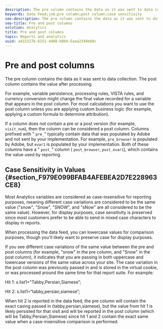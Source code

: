 ```yaml
---
description: The pre column contains the data as it was sent to data collection. The post column contains the value after processing.
keywords: Data Feed;job;pre column;post column;case sensitivity
seo-description: The pre column contains the data as it was sent to data collection. The post column contains the value after processing.
seo-title: Pre and post columns
solution: Analytics
title: Pre and post columns
topic: Reports and analytics
uuid: a415327b-6151-4d08-b8b9-5aaa2348eb0c
---
```


# Pre and post columns

The pre column contains the data as it was sent to data collection. The post column contains the value after processing.

For example, variable persistence, processing rules, VISTA rules, and currency conversion might change the final value recorded for a variable that appears in the post column. For most calculations you want to use the post column unless you are applying custom business logic (for example, applying a custom formula to determine attribution).

If a column does not contain a pre or a post version (for example, `visit_num`), then the column can be considered a post column. Columns prefixed with " `pre_`" typically contain data that was populated by Adobe and not sent by your implementation. For example, `pre_browser` is populated by Adobe, but `evar1` is populated by your implementation. Both of these columns have a " `post_`" column ( `post_browser`, `post_evar1`), which contains the value used by reporting.

## Case Sensitivity in Values {#section_F979E099BFAB4AFEBEA2D7E228963CE8}

Most Analytics variables are considered as case-insensitive for reporting purposes, meaning different case variations are considered to be the same value ("snow", "Snow", "SNOW", and "sNow" are all considered to be the same value). However, for display purposes, case sensitivity is preserved since most customers prefer to be able to send in mixed case characters to display in reports.

When processing the data feed, you can lowercase values for comparison purposes, though you'll likely want to preserve case for display purposes.

If you see different case variations of the same value between the pre and post columns (for example, "snow" in the pre column, and "Snow" in the post column), it indicates that you are passing in both uppercase and lowercase versions of the same value across your site. The case variation in the post column was previously passed in and is stored in the virtual cookie, or was processed around the same time for that report suite. For example:

Hit 1: s.list1="Tabby,Persian,Siamese”;

Hit 2: s.list1=“tabby,persian,siamese”;

When hit 2 is reported in the data feed, the pre column will contain the exact casing passed in (tabby,persian,siamese), but the value from hit 1 is likely persisted for that visit and will be reported in the post column (which will be Tabby,Persian,Siamese) since hit 1 and 2 contain the exact same value when a case-insensitive comparison is performed. 
